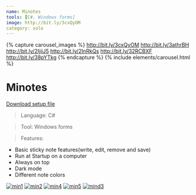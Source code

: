 ```yaml
---
name: Minotes
tools: [C#, Windows forms]
image: http://bit.ly/3cxQyOM
category: solo
---
```


{% capture carousel_images %}
http://bit.ly/3cxQyOM
http://bit.ly/3athrBH
http://bit.ly/2IjiiJ5
http://bit.ly/2InRkQs
http://bit.ly/32RCBXF
http://bit.ly/38pYTkg
{% endcapture %}
{% include elements/carousel.html %}

# Minotes
[Download setup file](http://bit.ly/3cp62Vg)

>Language: C#

>Tool: Windows forms

>Features:
- Basic sticky note features(write, edit, remove and save)
- Run at Startup on a computer
- Always on top
- Dark mode
- Different note colors

<a href="https://imgbb.com/"><img src="https://i.ibb.co/89DjKQp/min1.png" alt="min1" border="0"></a>
<a href="https://imgbb.com/"><img src="https://i.ibb.co/47sp2C9/min2.png" alt="min2" border="0"></a>
<a href="https://imgbb.com/"><img src="https://i.ibb.co/hChSdpk/min4.png" alt="min4" border="0"></a>
<a href="https://imgbb.com/"><img src="https://i.ibb.co/BZFfpBV/min5.png" alt="min5" border="0"></a>
<a href="https://imgbb.com/"><img src="https://i.ibb.co/r2KgR0b/mind3.png" alt="mind3" border="0"></a>
